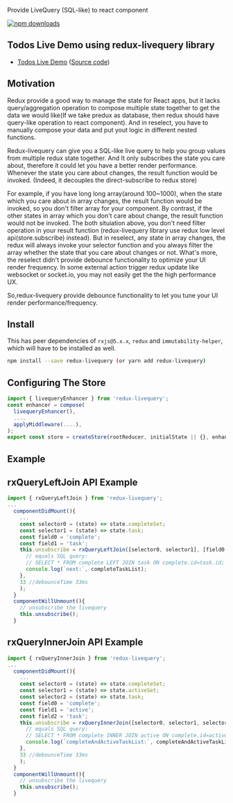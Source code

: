 Provide LiveQuery (SQL-like) to react component

[![npm downloads](https://img.shields.io/npm/dm/redux-livequery.svg)](https://www.npmjs.com/package/redux-livequery)

## Todos Live Demo using redux-livequery library
* [Todos Live Demo](https://twstorepos.firebaseapp.com) ([Source code](https://github.com/jeffnian88/redux-livequery-todos-example))


## Motivation

Redux provide a good way to manage the state for React apps, but it lacks query/aggregation operation to compose multiple state together to get the data we would like(If we take predux as database, then redux should have query-like operation to react component). And in reselect, you have to manually compose your data and put yout logic in different nested functions.

Redux-livequery can give you a SQL-like live query to help you group values from multiple redux state together. And It only subscribes the state you care about, therefore it could let you have a better render performance. Whenever the state you care about changes, the result function would be invoked. (Indeed, it decouples the direct-subscribe to redux store)

For example, if you have long long array(around 100~1000), when the state which you care about in array changes, the result function would be invoked, so you don't filter array for your component. By contrast, if the other states in array which you don't care about change, the result function would not be invoked. The both situiation above, you don't need filter operation in your result function (redux-livequery library use redux low level api(store.subscribe) instead).
But in reselect, any state in array changes, the redux will always invoke your selector function and you always filter the array whether the state that you care about changes or not.
What's more, the reselect didn't provide debounce functionality to optimize your UI render frequency. In some external action trigger redux update like websocket or socket.io, you may not easily get the the high performance UX.

So,redux-livequery provide debounce functionality to let you tune your UI render performance/frequency.

## Install

This has peer dependencies of `rxjs@5.x.x`, `redux` and `immutability-helper`, which will have to be installed as well.

```bash
npm install --save redux-livequery (or yarn add redux-livequery)
```

## Configuring The Store

```js
import { livequeryEnhancer } from 'redux-livequery';
const enhancer = compose(
  livequeryEnhancer(),
  ....
  applyMiddleware(....),
);
export const store = createStore(rootReducer, initialState || {}, enhancer);
```

## Example

## rxQueryLeftJoin API Example
```js
import { rxQueryLeftJoin } from 'redux-livequery';
...
  componentDidMount(){
    ...
    const selector0 = (state) => state.completeSet;
    const selector1 = (state) => state.task;
    const field0 = 'complete'; 
    const field1 = 'task';
    this.unsubscribe = rxQueryLeftJoin([selector0, selector1], [field0, field1], (completeTaskList) => {
      // equals SQL query:
      // SELECT * FROM complete LEFT JOIN task ON complete.id=task.id;
      console.log(`next:`, completeTaskList);
    },
    33 //debounceTime 33ms
    );
  }
  componentWillUnmount(){
    // unsubscribe the livequery
    this.unsubscribe();
  }

```

## rxQueryInnerJoin API Example
```js
import { rxQueryInnerJoin } from 'redux-livequery';
...
  componentDidMount(){
    ...
    const selector0 = (state) => state.completeSet;
    const selector1 = (state) => state.activeSet;
    const selector2 = (state) => state.task;
    const field0 = 'complete'; 
    const field1 = 'active';
    const field2 = 'task';
    this.unsubscribe = rxQueryInnerJoin([selector0, selector1, selector2], [field0, field1, field2], (completeAndActiveTaskList) => {
      // equals SQL query:
      // SELECT * FROM complete INNER JOIN active ON complete.id=active.id INNER JOIN task on task.id===complete.id
      console.log(`completeAndActiveTaskList:`, completeAndActiveTaskList);
    },
    33 //debounceTime 33ms
    );
  }
  componentWillUnmount(){
    // unsubscribe the livequery
    this.unsubscribe();
  }

```
